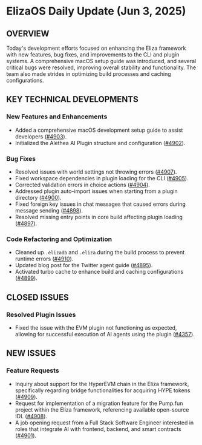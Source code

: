# ElizaOS Daily Update (Jun 3, 2025)

## OVERVIEW 
Today's development efforts focused on enhancing the Eliza framework with new features, bug fixes, and improvements to the CLI and plugin systems. A comprehensive macOS setup guide was introduced, and several critical bugs were resolved, improving overall stability and functionality. The team also made strides in optimizing build processes and caching configurations.

## KEY TECHNICAL DEVELOPMENTS

### New Features and Enhancements
- Added a comprehensive macOS development setup guide to assist developers ([#4903](https://github.com/elizaos/eliza/pull/4903)).
- Initialized the Alethea AI Plugin structure and configuration ([#4902](https://github.com/elizaos/eliza/pull/4902)).

### Bug Fixes
- Resolved issues with world settings not throwing errors ([#4907](https://github.com/elizaos/eliza/pull/4907)).
- Fixed workspace dependencies in plugin loading for the CLI ([#4905](https://github.com/elizaos/eliza/pull/4905)).
- Corrected validation errors in choice actions ([#4904](https://github.com/elizaos/eliza/pull/4904)).
- Addressed plugin auto-import issues when starting from a plugin directory ([#4900](https://github.com/elizaos/eliza/pull/4900)).
- Fixed foreign key issues in chat messages that caused errors during message sending ([#4898](https://github.com/elizaos/eliza/pull/4898)).
- Resolved missing entry points in core build affecting plugin loading ([#4897](https://github.com/elizaos/eliza/pull/4897)).

### Code Refactoring and Optimization
- Cleaned up `.elizadb` and `.eliza` during the build process to prevent runtime errors ([#4910](https://github.com/elizaos/eliza/pull/4910)).
- Updated blog post for the Twitter agent guide ([#4895](https://github.com/elizaos/eliza/pull/4895)).
- Activated turbo cache to enhance build and caching configurations ([#4899](https://github.com/elizaos/eliza/pull/4899)).

## CLOSED ISSUES

### Resolved Plugin Issues
- Fixed the issue with the EVM plugin not functioning as expected, allowing for successful execution of AI agents using the plugin ([#4357](https://github.com/elizaos/eliza/issues/4357)).

## NEW ISSUES

### Feature Requests
- Inquiry about support for the HyperEVM chain in the Eliza framework, specifically regarding bridge functionalities for acquiring HYPE tokens ([#4909](https://github.com/elizaos/eliza/issues/4909)).
- Request for implementation of a migration feature for the Pump.fun project within the Eliza framework, referencing available open-source IDL ([#4908](https://github.com/elizaos/eliza/issues/4908)).
- A job opening request from a Full Stack Software Engineer interested in roles that integrate AI with frontend, backend, and smart contracts ([#4901](https://github.com/elizaos/eliza/issues/4901)).